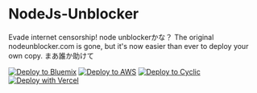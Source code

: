 # NodeJs-Unblocker

Evade internet censorship!
node unblockerかな？
The original nodeunblocker.com is gone, but it's now easier than ever to deploy your own copy.
まあ誰か助けて

[![Deploy to Bluemix](https://cloud.ibm.com/devops/setup/deploy/button.png)](https://bluemix.net/deploy?repository=https://github.com/konnnnitiha84238/node-titlehide)
[![Deploy to AWS](https://oneclick.amplifyapp.com/button.svg)](https://console.aws.amazon.com/amplify/home#/deploy?repo=https://github.com/konnnnitiha84238/node-titlehide)
[![Deploy to Cyclic](https://deploy.cyclic.sh/button.svg)](https://deploy.cyclic.sh/)
[![Deploy with Vercel](https://vercel.com/button)](https://vercel.com/new/clone?repository-url=https%3A%2F%2Fgithub.com%2Fkonnnnitiha84238%2Fnode-titlehide)
